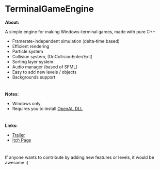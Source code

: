 # TerminalGameEngine
<b>About:</b>

A simple engine for making Windows-terminal games, made with pure C++
- Framerate-independent simulation (delta-time based)
- Efficient rendering
- Particle system
- Collision system, (OnCollisionEnter/Exit)
- Sorting layer system
- Audio manager (based of SFML)
- Easy to add new levels / objects
- Backgrounds support

#
<b>Notes:</b>
- Windows only
- Requires you to install [OpenAL DLL](https://www.openal.org/downloads/)

#
<b>Links:</b>
- [Trailer]([https://www.openal.org/downloads/](https://www.youtube.com/watch?v=TqpGVI95oNU&ab_channel=Nicol%C3%B2Bertoli))
- [Itch Page](https://nicobertoli.itch.io/)

#
If anyone wants to contribute by adding new features or levels, it would be awesome :)
